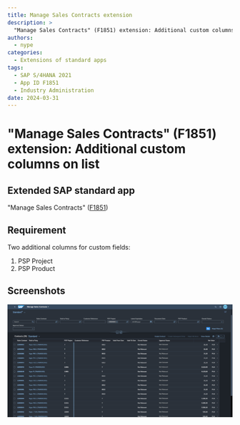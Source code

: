 ```yaml
---
title: Manage Sales Contracts extension
description: >
  "Manage Sales Contracts" (F1851) extension: Additional custom columns on list
authors:
  - nype
categories:
  - Extensions of standard apps
tags:
  - SAP S/4HANA 2021
  - App ID F1851
  - Industry Administration
date: 2024-03-31
---
```


# "Manage Sales Contracts" (F1851) extension: Additional custom columns on list

## Extended SAP standard app

"Manage Sales Contracts" ([F1851]( https://fioriappslibrary.hana.ondemand.com/sap/fix/externalViewer/#/detail/Apps(%27F1851%27)/S23OP ))


## Requirement

Two additional columns for custom fields:<br>
1. PSP Project<br>
2. PSP Product<br>

<!-- more -->

## Screenshots

[![Extended SAP Fiori app F1851 ](res/F1851.png)](res/F1851.png)
